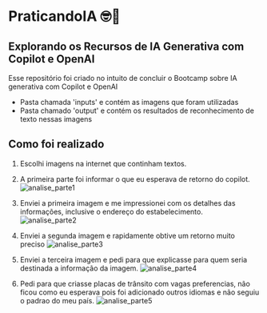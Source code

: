 # PraticandoIA 🤓🧠

## Explorando os Recursos de IA Generativa com Copilot e OpenAI
Esse repositório foi criado no intuito de concluir o Bootcamp sobre IA generativa com Copilot e OpenAI
* Pasta chamada 'inputs' e contém as imagens que foram utilizadas
* Pasta chamado 'output' e contém os resultados de reconhecimento de texto nessas imagens

## Como foi realizado

1) Escolhi imagens na internet que continham textos.
2) A primeira parte foi informar o que eu esperava de retorno do copilot.
   ![analise_parte1](https://github.com/user-attachments/assets/44510bf6-8687-4a1e-b9c3-e9a4b6b7f3d0)

4) Enviei a primeira imagem e me impressionei com os detalhes das informações, inclusive o endereço do estabelecimento.
  ![analise_parte2](https://github.com/user-attachments/assets/2cb41002-0afe-4d3c-803a-e996b86386ce)
   
6) Enviei a segunda imagem e rapidamente obtive um retorno muito preciso
   ![analise_parte3](https://github.com/user-attachments/assets/bc9be6f4-3af5-4778-b22b-204c62b4f5cf)

8) Enviei a terceira imagem e pedi para que explicasse para quem seria destinada a informação da imagem.
   ![analise_parte4](https://github.com/user-attachments/assets/bfc4cd0c-5b70-405f-ba97-e1f0e36b100f)

10) Pedi para que criasse placas de trânsito com vagas preferencias, não ficou como eu esperava pois foi adicionado outros idiomas e não seguiu o padrao do meu país.
    ![analise_parte5](https://github.com/user-attachments/assets/0d807464-97f8-4c54-8dd9-57a4473d1b74)
